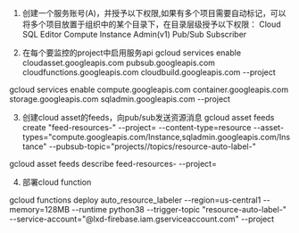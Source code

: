 1. 创建一个服务账号(A)，并授予以下权限,如果有多个项目需要自动标记，可以将多个项目放置于组织中的某个目录下，在目录层级授予以下权限：
Cloud SQL Editor
Compute Instance Admin(v1)
Pub/Sub Subscriber

2. 在每个要监控的project中启用服务api
gcloud services enable cloudasset.googleapis.com pubsub.googleapis.com cloudfunctions.googleapis.com cloudbuild.googleapis.com --project <project-id>

gcloud services enable compute.googleapis.com container.googleapis.com storage.googleapis.com sqladmin.googleapis.com --project <project-id>


3. 创建cloud asset的feeds，向pub/sub发送资源消息
gcloud asset feeds create "feed-resources-<project-id>" --project=<project-id> --content-type=resource --asset-types="compute.googleapis.com/Instance,sqladmin.googleapis.com/Instance" --pubsub-topic="projects/<project-id>/topics/resource-auto-label-<project-id>"


gcloud asset feeds describe feed-resources-<project-id> --project=<project-id>


4. 部署cloud function

 gcloud functions deploy auto_resource_labeler --region=us-central1 --memory=128MB --runtime python38 --trigger-topic "resource-auto-label-<project-id>" --service-account="<A>@lxd-firebase.iam.gserviceaccount.com" --project <project-id>